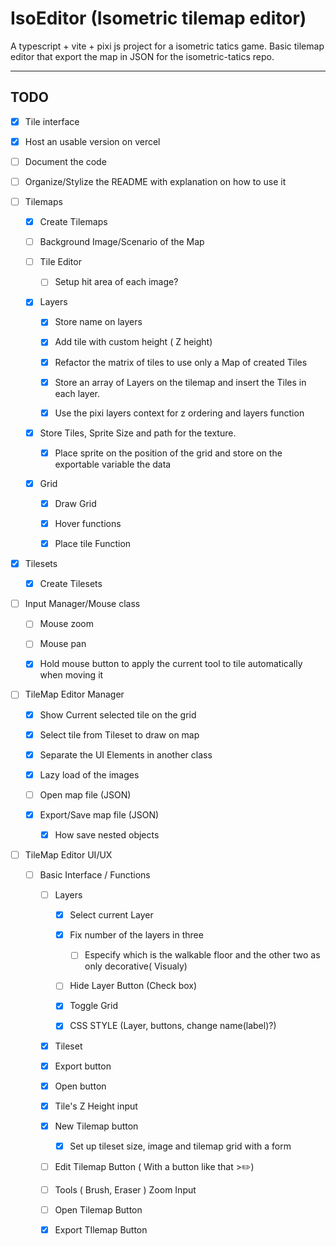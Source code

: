 # IsoEditor (Isometric tilemap editor)

A typescript + vite + pixi js project for a isometric tatics game. Basic tilemap editor that export the map in JSON for the isometric-tatics repo.

---

## TODO

- [x] Tile interface

- [x] Host an usable version on vercel

- [ ] Document the code

- [ ] Organize/Stylize the README with explanation on how to use it

- [ ] Tilemaps
  
  - [x] Create Tilemaps
  
  - [ ] Background Image/Scenario of the Map
  
  - [ ] Tile Editor
    
    - [ ] Setup hit area of each image? 
  
  - [x] Layers
    
    - [x] Store name on layers
    
    - [x] Add tile with custom height ( Z height)
    
    - [x] Refactor the matrix of tiles to use only a Map of created Tiles
    
    - [x] Store an array of Layers on the tilemap and insert the Tiles in each layer.
    
    - [x] Use the pixi layers context for z ordering and layers function
  
  - [x] Store Tiles, Sprite Size and path for the texture.
    
    - [x] Place sprite on the position of the grid and store on the exportable variable the data
  
  - [x] Grid
    
    - [x] Draw Grid
    
    - [x] Hover functions
    
    - [x] Place tile Function

- [x] Tilesets
  
  - [x] Create Tilesets

- [ ] Input Manager/Mouse class 
  
  - [ ] Mouse zoom
  
  - [ ] Mouse pan
  
  - [x] Hold mouse button to apply the current tool to tile automatically when moving it

- [ ] TileMap Editor Manager
  
  - [x] Show Current selected tile on the grid
  
  - [x] Select tile from Tileset to draw on map
  
  - [x] Separate the UI Elements in another class
  
  - [x] Lazy load of the images
  
  - [ ] Open map file (JSON)
  
  - [x] Export/Save map file (JSON)
    
    - [x] How save nested objects

- [ ] TileMap Editor UI/UX
  
  - [ ] Basic Interface / Functions
    
    - [ ] Layers
      
      - [x] Select current Layer
      
      - [x] Fix number of the layers in three
        
        - [ ] Especify which is the walkable floor and the other two as only decorative( Visualy)
      
      - [ ] Hide Layer Button (Check box)
      
      - [x] Toggle Grid
      
      - [x] CSS STYLE (Layer, buttons, change name(label)?)
    
    - [x] Tileset
    
    - [x] Export button
    
    - [x] Open button
    
    - [x] Tile's Z Height input
    
    - [x] New Tilemap button
      
      - [x] Set up tileset size, image and tilemap grid with a form
    
    - [ ] Edit Tilemap Button ( With a button like that >✏️)
    
    - [ ] Tools ( Brush, Eraser ) Zoom Input
    
    - [ ] Open Tilemap Button
    
    - [x] Export TIlemap Button
